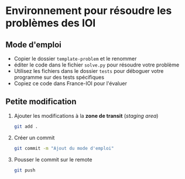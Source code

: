 # Environnement pour résoudre les problèmes des IOI

## Mode d'emploi

- Copier le dossier `template-problem` et le renommer
- éditer le code dans le fichier `solve.py` pour résoudre votre problème
- Utilisez les fichiers dans le dossier `tests` pour déboguer votre programme sur des tests spécifiques
- Copiez ce code dans France-IOI pour l'évaluer

## Petite modification

1. Ajouter les modifications à la **zone de transit** (*staging area*)

    ```bash
    git add .
    ```
1. Créer un commit

    ```bash
    git commit -m "Ajout du mode d'emploi"
    ```

1. Pousser le commit sur le remote

    ```bash
    git push
    ```



